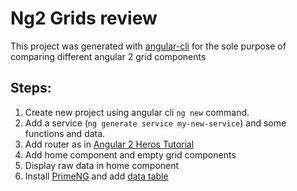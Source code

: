 # Ng2 Grids review

This project was generated with [angular-cli](https://github.com/angular/angular-cli) for the sole purpose of comparing 
different angular 2 grid components

## Steps:
1) Create new project using angular cli `ng new` command.
2) Add a service (`ng generate service my-new-service`) and some functions and data.
3) Add router as in [Angular 2 Heros Tutorial](https://angular.io/docs/ts/latest/tutorial/)
4) Add home component and empty grid components
5) Display raw data in home component 
6) Install [PrimeNG](http://www.primefaces.org/primeng/#/setup) and add [data table](http://www.primefaces.org/primeng/#/datatable)
